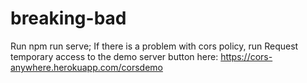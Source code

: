 # breaking-bad
Run npm run serve;
If there is a problem with cors policy, run Request temporary access to the demo server button here: https://cors-anywhere.herokuapp.com/corsdemo
